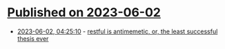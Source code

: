 # [Published on 2023-06-02](index.md)

* [2023-06-02, 04:25:10](https://lobste.rs/s/ngiz7c/restful_is_antimemetic_least_successful) - [restful is antimemetic, or, the least successful thesis ever](https://cohost.org/tef/post/1601060-restful-is-antimemet)
